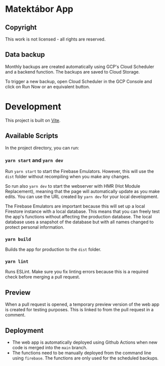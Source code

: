 # Matektábor App

## Copyright

This work is not licensed - all rights are reserved.

## Data backup

Monthly backups are created automatically using GCP's Cloud Scheduler and a backend function. The backups are saved to Cloud Storage.

To trigger a new backup, open Cloud Scheduler in the GCP Console and click on Run Now or an equivalent button.

# Development

This project is built on [Vite](https://vitejs.dev/).

## Available Scripts

In the project directory, you can run:

### `yarn start` and `yarn dev`

Run `yarn start` to start the Firebase Emulators. However, this will use the `dist` folder without recompiling when you make any changes.

So run also `yarn dev` to start the webserver with HMR (Hot Module Replacement), meaning that the page will automatically update as you make edits. You can use the URL created by `yarn dev` for your local development.

The Firebase Emulators are important because this will set up a local Firestore instance with a local database. This means that you can freely test the app's functions without affecting the production database. The local database uses a snapshot of the database but with all names changed to protect personal information.

### `yarn build`

Builds the app for production to the `dist` folder.

### `yarn lint`

Runs ESLint. Make sure you fix linting errors because this is a required check before merging a pull request.

## Preview

When a pull request is opened, a temporary preview version of the web app is created for testing purposes. This is linked to from the pull request in a comment.

## Deployment

- The web app is automatically deployed using Github Actions when new code is merged into the `main` branch.
- The functions need to be manually deployed from the command line using `firebase`. The functions are only used for the scheduled backups.

